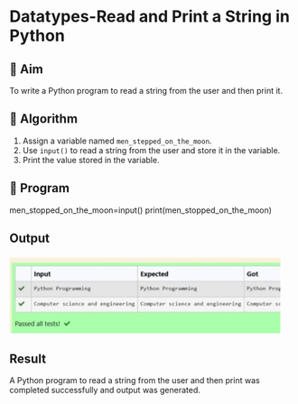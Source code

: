 # Datatypes-Read and Print a String in Python

## 🎯 Aim
To write a Python program to read a string from the user and then print it.

## 🧠 Algorithm
1. Assign a variable named `men_stepped_on_the_moon`.
2. Use `input()` to read a string from the user and store it in the variable.
3. Print the value stored in the variable.

## 🧾 Program
men_stopped_on_the_moon=input()
print(men_stopped_on_the_moon)

## Output
![alt text](c4.jpg)

## Result
A Python program to read a string from the user and then print was completed successfully and output was generated.
